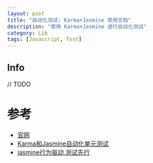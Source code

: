 ```yaml
---
layout: post
title: "自动化测试: Karma+Jasmine 使用文档"
description: "使用 Karma+Jasmine 进行自动化测试"
category: Lib
tags: [Javascript, Test]
---
```


## Info

  // TODO

# 参考

- [官网](https://karma-runner.github.io)
- [Karma和Jasmine自动化单元测试](http://blog.fens.me/nodejs-karma-jasmine/)
- [jasmine行为驱动,测试先行](http://blog.fens.me/nodejs-jasmine-bdd/)

